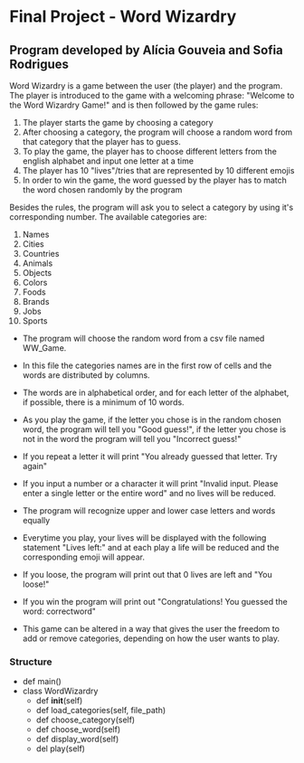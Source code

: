 # Final Project - Word Wizardry
## Program developed by Alícia Gouveia and Sofia Rodrigues

Word Wizardry is a game between the user (the player) and the program. 
The player is introduced to the game with a welcoming phrase: "Welcome to the Word Wizardry Game!" and is then followed by the game rules:

1) The player starts the game by choosing a category
2) After choosing a category, the program will choose a random word from that category that the player has to guess.
3) To play the game, the player has to choose different letters from the english alphabet and input one letter at a time
4) The player has 10 "lives"/tries that are represented by 10 different emojis
5) In order to win the game, the word guessed by the player has to match the word chosen randomly by the program

Besides the rules, the program will ask you to select a category by using it's corresponding number.
The available categories are:
1. Names
2. Cities
3. Countries
4. Animals
5. Objects
6. Colors
7. Foods
8. Brands
9. Jobs
10. Sports

- The program will choose the random word from a csv file named WW_Game. 
- In this file the categories names are in the first row of cells and the words are distributed by columns. 
- The words are in alphabetical order, and for each letter of the alphabet, if possible, there is a minimum of 10 words.

- As you play the game, if the letter you chose is in the random chosen word, the program will tell you "Good guess!", if the letter you chose is not in the word the program will tell you "Incorrect guess!"
- If you repeat a letter it will print "You already guessed that letter. Try again"
- If you input a number or a character it will print "Invalid input. Please enter a single letter or the entire word" and no lives will be reduced. 
- The program will recognize upper and lower case letters and words equally
- Everytime you play, your lives will be displayed with the following statement "Lives left:" and at each play a life will be reduced and the corresponding emoji will appear. 
- If you loose, the program will print out that 0 lives are left and "You loose!"
- If you win the program will print out "Congratulations! You guessed the word: correctword"

- This game can be altered in a way that gives the user the freedom to add or remove categories, depending on how the user wants to play.
   
### Structure
- def main()
- class WordWizardry
    - def __init__(self)
    - def load_categories(self, file_path)
    - def choose_category(self)
    - def choose_word(self)
    - def display_word(self)
    - del play(self)
